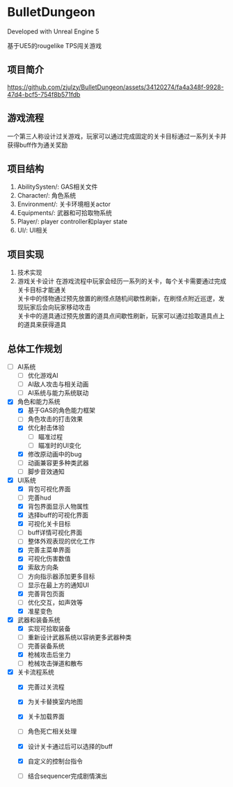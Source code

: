 # BulletDungeon

Developed with Unreal Engine 5

基于UE5的rougelike TPS闯关游戏
## 项目简介

[//]: # (![]&#40;image.jpg&#41;)
https://github.com/zjulzy/BulletDungeon/assets/34120274/fa4a348f-9928-47d4-bcf5-754f8b571fdb

## 游戏流程

一个第三人称设计过关游戏，玩家可以通过完成固定的关卡目标通过一系列关卡并获得buff作为通关奖励

## 项目结构

1. AbilitySysten/: GAS相关文件
2. Character/: 角色系统
3. Environment/: 关卡环境相关actor
4. Equipments/: 武器和可拾取物系统
5. Player/: player controller和player state
6. UI/: UI相关

## 项目实现

1. 技术实现
2. 游戏关卡设计
在游戏流程中玩家会经历一系列的关卡，每个关卡需要通过完成关卡目标才能通关  
关卡中的怪物通过预先放置的刷怪点随机间歇性刷新，在刷怪点附近巡逻，发现玩家后会向玩家移动攻击  
关卡中的道具通过预先放置的道具点间歇性刷新，玩家可以通过拾取道具点上的道具来获得道具

## 总体工作规划

- [ ] AI系统
  - [ ] 优化游戏AI
  - [ ] AI敌人攻击与相关动画
  - [ ] AI系统与能力系统联动
  
- [x] 角色和能力系统
  - [x] 基于GAS的角色能力框架
  - [ ] 角色攻击的打击效果
  - [x] 优化射击体验
    - [ ] 瞄准过程
    - [ ] 瞄准时的UI变化
  - [x] 修改原动画中的bug
  - [ ] 动画兼容更多种类武器
  - [ ] 脚步音效通知
  
- [x] UI系统
  - [x] 背包可视化界面
  - [ ] 完善hud
  - [x] 背包界面显示人物属性
  - [x] 选择buff的可视化界面
  - [x] 可视化关卡目标
  - [ ] buff详情可视化界面
  - [ ] 整体外观表现的优化工作
  - [x] 完善主菜单界面
  - [x] 可视化伤害数值
  - [x] 索敌方向条
  - [ ] 方向指示器添加更多目标
  - [ ] 显示在最上方的通知UI
  - [x] 完善背包页面
  - [ ] 优化交互，如声效等
  - [x] 准星变色
  
- [x] 武器和装备系统
  - [x] 实现可拾取装备
  - [ ] 重新设计武器系统以容纳更多武器种类
  - [ ] 完善装备系统
  - [x] 枪械攻击后坐力
  - [ ] 枪械攻击弹道和散布
  
- [x] 关卡流程系统
  - [x] 完善过关流程
  - [x] 为关卡替换室内地图
  - [x] 关卡加载界面
  - [ ] 角色死亡相关处理
  - [x] 设计关卡通过后可以选择的buff
  - [x] 自定义的控制台指令
  - [ ] 结合sequencer完成剧情演出










